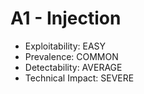 A1 - Injection
====
- Exploitability: EASY 
- Prevalence: COMMON 
- Detectability: AVERAGE 
- Technical Impact: SEVERE
